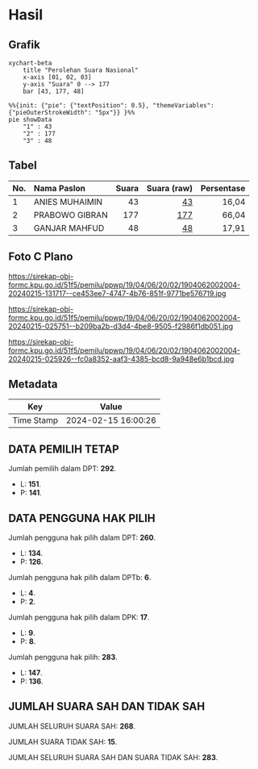 # Hasil

## Grafik

```mermaid
xychart-beta
    title "Perolehan Suara Nasional"
    x-axis [01, 02, 03]
    y-axis "Suara" 0 --> 177
    bar [43, 177, 48]
```

```mermaid
%%{init: {"pie": {"textPosition": 0.5}, "themeVariables": {"pieOuterStrokeWidth": "5px"}} }%%
pie showData
    "1" : 43
    "2" : 177
    "3" : 48
```

## Tabel

| No. | Nama Paslon    | Suara | Suara (raw) | Persentase |
|:--- |:-------------- | -----:| -----------:| ----------:|
| 1   | ANIES MUHAIMIN | 43    | [43][p-1]   | 16,04      |
| 2   | PRABOWO GIBRAN | 177   | [177][p-2]  | 66,04      |
| 3   | GANJAR MAHFUD  | 48    | [48][p-3]   | 17,91      |


[p-1]: https://github.com/gigit-pemilu/pemilu-2024/blob/main/pilpres/hitung-suara/sub/19-kepulauan-bangka-belitung/sub/04-bangka-tengah/sub/06-lubuk-besar/sub/2002-batu-beriga/sub/004-tps/sub/paslon-1.txt
[p-2]: https://github.com/gigit-pemilu/pemilu-2024/blob/main/pilpres/hitung-suara/sub/19-kepulauan-bangka-belitung/sub/04-bangka-tengah/sub/06-lubuk-besar/sub/2002-batu-beriga/sub/004-tps/sub/paslon-2.txt
[p-3]: https://github.com/gigit-pemilu/pemilu-2024/blob/main/pilpres/hitung-suara/sub/19-kepulauan-bangka-belitung/sub/04-bangka-tengah/sub/06-lubuk-besar/sub/2002-batu-beriga/sub/004-tps/sub/paslon-3.txt

## Foto C Plano

https://sirekap-obj-formc.kpu.go.id/51f5/pemilu/ppwp/19/04/06/20/02/1904062002004-20240215-131717--ce453ee7-4747-4b76-851f-9771be576719.jpg

https://sirekap-obj-formc.kpu.go.id/51f5/pemilu/ppwp/19/04/06/20/02/1904062002004-20240215-025751--b209ba2b-d3d4-4be8-9505-f2986f1db051.jpg

https://sirekap-obj-formc.kpu.go.id/51f5/pemilu/ppwp/19/04/06/20/02/1904062002004-20240215-025926--fc0a8352-aaf3-4385-bcd8-9a948e6b1bcd.jpg


## Metadata

| Key        | Value               |
| ---------- | ------------------- |
| Time Stamp | 2024-02-15 16:00:26 |


## DATA PEMILIH TETAP

Jumlah pemilih dalam DPT: **292**.
 * L: **151**.
 * P: **141**.

## DATA PENGGUNA HAK PILIH

Jumlah pengguna hak pilih dalam DPT: **260**.
 * L: **134**.
 * P: **126**.

Jumlah pengguna hak pilih dalam DPTb: **6**.
 * L: **4**.
 * P: **2**.

Jumlah pengguna hak pilih dalam DPK: **17**.
 * L: **9**.
 * P: **8**.

Jumlah pengguna hak pilih: **283**.
 * L: **147**.
 * P: **136**.

## JUMLAH SUARA SAH DAN TIDAK SAH

JUMLAH SELURUH SUARA SAH: **268**.

JUMLAH SUARA TIDAK SAH: **15**.

JUMLAH SELURUH SUARA SAH DAN SUARA TIDAK SAH: **283**.


